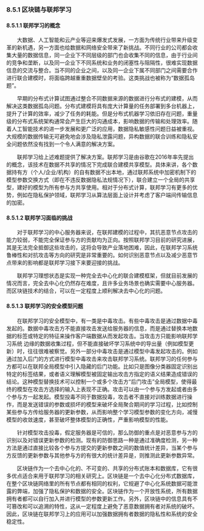 ### 8.5.1 区块链与联邦学习

#### 8.5.1.1 联邦学习的概念

&emsp;&emsp;大数据、人工智能和云产业等迎来爆发式发展，一方面为传统行业带来升级变革的新机遇，另一方面也给数据和网络安全带来了新挑战。不同行业的公司都会收集大量的数据信息，同一企业下不同层级的部门也会收集不同的信息，由于行业间的竞争和垄断，以及同一企业下不同系统和业务的闭塞性与阻隔性，很难实现数据信息的交流与整合。当不同的企业之间，以及同一企业下属不同部门之间需要合作进行联合建模时，将面临跨越重重数据壁垒的考验。这类挑战也被称为“数据孤岛题”。

&emsp;&emsp;早期的分布式计算试图通过整合不同数据来源的数据进行分布式的建模，从而解决这类数据孤岛问题。分布式建模将具有庞大计算量的任务部署到多台机器上，提升了计算的效率，减少了任务的耗能。但是分布式机器学习依旧存在问题，重量级的分布式系统架构通常会产生巨大的沟通成本，影响数据的传输和处理效率。随着人工智能技术的进一步发展和更广泛的应用，数据隐私敏感性问题日益被重视。大规模的数据传输无可避免地会涉及隐私泄露问题，异构数据的联合训练和隐私安全问题依然没有找到一个令人满意的解决方案。

&emsp;&emsp;联邦学习给上述难题提供了解决方案。联邦学习是由谷歌在2016年率先提出的概念，该技术在数据不共享的情况下完成联合建模共享模型。具体来讲，各个数据持有方（个人/企业/机构）的自有数据不出本地，通过联邦系统中加密机制下的模型参数交换方式（即在不违反数据隐私法规情况下），联合建立一个全局的共享型，建好的模型为所有参与方共享使用。相对于分布式计算，联邦学习有更多的优势，例如在隐私保护领域，联邦学习从算法层面上设计并考虑了客户端间传输信息的加密。

#### 8.5.1.2 联邦学习面临的挑战

&emsp;&emsp;对于联邦学习的中心服务器来说，在联邦建模的过程中，其抗恶意节点攻击的能力较弱，不能完全保证参与方的贡献均为正向。按照联邦学习目前的研究进展，其是无法完全抵御这些攻击的，这将会导致产业落地困难，因此，在联邦学习系统鲁棒性和对抗攻击等方向的研究是非常重要的。如何识别恶意节点以及减少恶意节点带来的影响都是联邦学习接下来要迎接的挑战。

&emsp;&emsp;联邦学习理想状态是实现一种完全去中心化的联合建模框架，但就目前发展的情况而言，完全去中心化仍然存在难度，且许多业务场景也确实需要中心服务器。而区块链技术的结合，可以在一定程度上顺利解决去中心化的问题。

#### 8.5.1.3 联邦学习的安全模型问题

&emsp;&emsp;在联邦学习的安全模型中，有一类是中毒攻击。有些中毒攻击是通过数据中毒发起的。数据中毒攻击方不能直接攻击发送给服务器的信息，而是通过替换本地数据的标签或特定的特征来操作客户端数据从而发起攻击。当攻击方只能影响联邦学习系统 边缘的数据收集过程，但不能直接破坏学习系统中的导出量（例如模型更新）时，往往很难被察觉。另外一部分中毒攻击是通过模型中毒发起攻击的。例如通过加入后门的方式进行模型中毒攻击来攻击联邦学习系统。联邦学习的任何参与方都可以在联邦全局模型中引入隐藏的后门功能。比如只是图像分类器固定识别出特定的标签结果，或者语义理解模型被固定输出攻击方指定的语义结果造成错误的结论。这种模型替换技术可以控制一个或多个攻击方“后门攻击”全局模型，使得最终的模型在攻击方选择的输入上表现不正确。攻击可以由一个参与方发起或者由多个参与方一起发起。模型投毒不同于数据投毒，攻击者不直接对训练数据进行操作，而是发送错误的参数或损坏的模型来破坏全局聚合期间的学习过程，比如控制某些参与方传给服务器的更新参数，从而影响整个学习模型参数的变化方向，减慢模型的收敛速度，甚至破坏整体模型的正确性，严重影响模型的性能。 

&emsp;&emsp;针对模型攻击投毒，假定服务器是可信的，那么防御的重点是对恶意参与方的识别以及对错误更新参数的检测。现有的防御思路一种是通过准确度检测，另一种方法是通过直接比较各个参与方提交的更新参数之间的数值统计差异，当某个参与方反馈的更新参数与其他参与方的有很大的统计差异是，则推测此更新参数异常。

&emsp;&emsp;区块链作为一个去中心化的、不可变的、共享的分布式账本和数据库，它有很多优点适合来用于联邦学习的相关研究上。区块链是一个去中心化分布式数据库，在整个区块链网络里的所有节点都有相同的权利，它规避了中心化系统数据可能泄露的弊端，加强了隐私保护和数据的安全。区块链作为一个开放性系统，所有数据拥有者都可以自行加入并进行模型的参数更新工作。另外，区块链中的信息具有不可篡改和可以追溯的特性，这从一定程度上避免了恶意数据拥有者对系统的破坏。因此，区块链在联邦学习上的应用可以加强数据拥有者数据的隐私性和系统的安全稳定性。